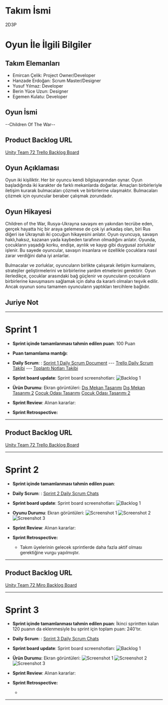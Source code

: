 # **Takım İsmi**


2D3P
# Oyun İle İlgili Bilgiler

## Takım Elemanları

- Emircan Çelik: Project Owner/Developer
- Hanzade Erdoğan: Scrum Master/Designer
- Yusuf Yılmaz: Developer
- Berin Yüce Uzun: Designer
- Egemen Kulatu: Developer


## Oyun İsmi

--Children Of The War--

## Product Backlog URL

[Unity Team 72 Trello Backlog Board](https://trello.com/invite/b/Ys3W3UHd/ATTIf9f0b516ec113cedde0fad232ba8efa5FF63BBD7/u72-2d3p)

## Oyun Açıklaması


Oyun iki kişiliktir. Her bir oyuncu kendi bilgisayarından oynar. Oyun başladığında iki karakter de farklı mekanlarda doğarlar. Amaçları birbirleriyle iletişim kurarak bulmacaları çözmek ve birbirlerine ulaşmaktır. Bulmacaları çözmek için oyuncular beraber çalışmak zorundadır.


## Oyun Hikayesi


Children of the War, Rusya-Ukrayna savaşını en yakından tecrübe eden, gerçek hayatta hiç bir araya gelemese de çok iyi arkadaş olan, biri Rus diğeri ise Ukraynalı iki çocuğun hikayesini anlatır.  Oyun oyuncuya, savaşın haklı,haksız, kazanan yada kaybeden tarafının olmadığını anlatır. Oyunda, çocukların yaşadığı korku, endişe, ayrılık ve kayıp gibi duygusal zorluklar işlenir. Bu sayede oyuncular, savaşın insanlara ve özellikle çocuklara nasıl zarar verdiğini daha iyi anlarlar.

Bulmacalar ve zorluklar, oyuncuların birlikte çalışarak iletişim kurmalarını, stratejiler geliştirmelerini ve birbirlerine yardım etmelerini gerektirir. Oyun ilerledikçe, çocuklar arasındaki bağ güçlenir ve oyuncuların çocukların birbirlerine kavuşmasını sağlamak için daha da kararlı olmaları teşvik edilir. Ancak oyunun sonu tamamen oyuncuların yaptıkları tercihlere bağlıdır.



## Juriye Not




---

# Sprint 1

- **Sprint içinde tamamlanması tahmin edilen puan**: 100 Puan


- **Puan tamamlama mantığı**: 

- **Daily Scrum**: : [Sprint 1 Daily Scrum Document]( https://docs.google.com/document/d/1zD5CiMP434ryBaIk0ReDqa0qdKqtF18I/edit?usp=sharing&ouid=110170457476283940620&rtpof=true&sd=true) --- [Trello Daily Scrum Takibi](https://drive.google.com/file/d/1oQoO7kpa3sZCgdd7HkcJP6szl00RN3UA/view?usp=sharing) --- [Toplantı Notları Takibi](https://drive.google.com/file/d/16FsVURLHHn6VWc_apVhbaGiojQ1Uxs97/view?usp=sharing)

- **Sprint board update**: Sprint board screenshotları: 
![Backlog 1](https://drive.google.com/file/d/1sgQK3v1Yy-QGe4FBBsikd5njMHD6xams/view?usp=sharing) 


- **Ürün Durumu**: Ekran görüntüleri:
  [Dış Mekan Tasarımı](https://drive.google.com/file/d/12F7gkFNahEhF035awLYAgT6Mqw0ZlYx2/view?usp=sharing)
  [Dış Mekan Tasarımı 2](https://drive.google.com/file/d/1QjPjW6MR-oeUmoVoRaBUlRF515-YL0EB/view?usp=sharing)
  [Çocuk Odası Tasarımı](https://drive.google.com/file/d/1g793z-4JPy242DrItTFfCVBk-FU0pdeZ/view?usp=sharing)
  [Çocuk Odası Tasarımı 2 ](https://drive.google.com/file/d/1cI70WP_knZP5-7-OCVejAE2_vpMF7zi5/view?usp=sharing)
  
  
- **Sprint Review**: 
Alınan kararlar:

- **Sprint Retrospective:**
  
 


---

## Product Backlog URL

[Unity Team 72 Trello Backlog Board](https://trello.com/invite/b/Ys3W3UHd/ATTIf9f0b516ec113cedde0fad232ba8efa5FF63BBD7/u72-2d3p)

---

# Sprint 2

- **Sprint içinde tamamlanması tahmin edilen puan**: 

- **Daily Scrum**: : [Sprint 2 Daily Scrum Chats]()

- **Sprint board update**: Sprint board screenshotları: 
![Backlog 1]() 


- **Oyunu Durumu**: Ekran görüntüleri:
  ![Screenshot 1]()
  ![Screenshot 2]()
  ![Screenshot 3]()
- **Sprint Review**: 
Alınan kararlar: 

- **Sprint Retrospective:**

  - Takım üyelerinin gelecek sprintlerde daha fazla aktif olması gerektiğine vurgu yapılmıştır.


---

## Product Backlog URL

[Unity Team 72 Miro Backlog Board]()

---

# Sprint 3

- **Sprint içinde tamamlanması tahmin edilen puan**: İkinci sprintten kalan 120 puanın da eklenmesiyle bu sprint için toplam puan: 240'tır.


- **Daily Scrum**: : [Sprint 3 Daily Scrum Chats]()

- **Sprint board update**: Sprint board screenshotları: 
![Backlog 1]() 


- **Ürün Durumu**: Ekran görüntüleri:
  ![Screenshot 1]()
  ![Screenshot 2]()
  ![Screenshot 3]()


- **Sprint Review**: 
Alınan kararlar: 
- **Sprint Retrospective:**

  - 


---
